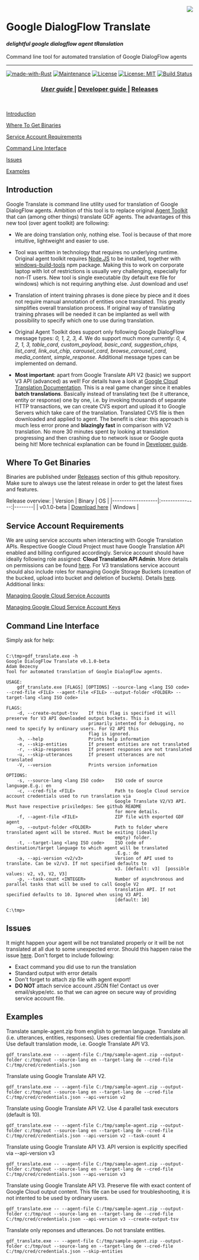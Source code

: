 <img src="./examples/docs/img/rust-logo.png" align="right" />

# Google DialogFlow Translate

#### *delightful google dialogflow agent tRanslation*

Command line tool for automated translation of Google DialogFlow agents

---
[![made-with-Rust](https://img.shields.io/badge/Made%20with-Rust-1f425f.svg)](https://www.rust-lang.org/)
[![Maintenance](https://img.shields.io/badge/Maintained%3F-yes-green.svg)](https://GitHub.com/jabber-tools/gdf_translate/graphs/commit-activity)
[![License](https://img.shields.io/badge/License-Apache-blue.svg)](https://github.com/jabber-tools/gdf_translate/blob/master/LICENSE-APACHE)
[![License: MIT](https://img.shields.io/badge/License-MIT-yellow.svg)](https://github.com/jabber-tools/gdf_translate/blob/master/LICENSE-MIT)
[![Build Status](https://travis-ci.org/jabber-tools/gdf_translate.svg?branch=master)](https://travis-ci.org/jabber-tools/gdf_translate)

<div align="center">
  <h3>
    <a href="README.md">
      <i>User guide</i>
    </a>
    <span> | </span>
    <a href="README-devnotes.md">
      Developer guide
    </a>
    <span> | </span>
    <a href="../../releases">
      Releases
    </a>
  </h3>
</div>

<br/>

[Introduction](#introduction)

[Where To Get Binaries](#where-to-get-binaries)

[Service Account Requirements](#service-account-requirements)

[Command Line Interface](#command-line-interface)

[Issues](#issues)

[Examples](#examples)


## Introduction
Google Translate is command line utility used for translation of Google DialogFlow agents. Ambition of this tool is to replace original [Agent Toolkit](https://git.dhl.com/VA-Platform-2175/va-dialogflow-agent-toolkit) that can (among other things) translate GDF agents. The advantages of this new tool (over agent toolkit) are following:

*	We are doing translation only, nothing else. Tool is because of that more intuitive, lightweight and easier to use.
*	Tool was written in technology that requires no underlying runtime. Original agent toolkit requires [Node.JS](https://nodejs.org/en/) to be installed, together with [windows-build-tools](https://www.npmjs.com/package/windows-build-tools) npm package. Making this to work on corporate laptop with lot of restrictions is usually very challenging, especially for non-IT users. New tool is single executable (by default exe file for windows) which is not requiring anything else. Just download and use!
*	Translation of intent training phrases is done piece by piece and it does not require manual annotation of entities once translated. This greatly simplifies overall translation process. If original way of translating training phrases will be needed it can be implanted as well with possibility to specify which one to use during translation.
* Original Agent Toolkit does support only following Google DialogFlow message types: <i>0, 1, 2, 3, 4</i>. We do support much more currently: <i>0, 4, 2, 1, 3, table_card, custom_payload, basic_card, suggestion_chips, list_card, link_out_chip, carousel_card, browse_carousel_card, media_content, simple_response</i>. Additional message types can be implemented on demand.

*	<b>Most important</b>: apart from Google Translate API V2 (basic) we support V3 API (advanced) as well! For details have a look at [Google Cloud Translation Documentation](https://cloud.google.com/translate/docs/editions). This is a real game changer since it enables <b>batch translations</b>. Basically instead of translating text (be it utterance, entity or response) one by one, i.e. by invoking thousands of separate HTTP transactions, we can create CVS export and upload it to Google Servers which take care of the translation. Translated CVS file is then downloaded and applied to agent. The benefit is clear: this approach is much less error prone and <b>blazingly fast</b> in comparison with V2 translation. No more 30 minutes spent by looking at translation progressing and then crashing due to network issue or Google quota being hit! More technical explanation can be found in [Developer guide](https://github.com/jabber-tools/gdf_translate/blob/master/README-devnotes.md).


## Where To Get Binaries
Binaries are published under [Releases](https://github.com/jabber-tools/gdf_translate/releases) section of this github repository. Make sure to always use the latest release in order to get the latest fixes and features.

Release overview:
| Version           | Binary          | OS     |
|-------------------|:---------------:|--------|
| v0.1.0-beta       | [Download here](https://github.com/jabber-tools/gdf_translate/releases/download/v0.1.0-beta/gdf_translate_v0.1.0-beta.zip) | Windows |

## Service Account Requirements
We are using service accounts when interacting with Google Translation APIs. Respective Google Cloud Project must have Google Translation API enabled and billing configured accordingly. Service account should have ideally following role assigned: <b>Cloud Translation API Admin</b>. More details on permissions can be found [here](https://cloud.google.com/translate/docs/intro-to-v3#iam). For V3 translations service account should also include roles for managing Google Storage Buckets (creation of the bucked, upload into bucket and deletion of buckets). Details [here](https://cloud.google.com/storage/docs/access-control/iam-roles). Additional links:

[Managing Google Cloud Service Accounts](https://cloud.google.com/iam/docs/creating-managing-service-accounts)

[Managing Google Cloud Service Account Keys](https://cloud.google.com/iam/docs/creating-managing-service-account-keys)

## Command Line Interface
Simply ask for help:
```

C:\tmp>gdf_translate.exe -h
Google DialogFlow Translate v0.1.0-beta
Adam Bezecny
Tool for automated translation of Google DialogFlow agents.

USAGE:
    gdf_translate.exe [FLAGS] [OPTIONS] --source-lang <lang ISO code> --cred-file <FILE> --agent-file <FILE> --output-folder <FOLDER> --target-lang <lang ISO code>

FLAGS:
    -d, --create-output-tsv    If this flag is specified it will preserve for V3 API downloaded output buckets. This is
                               primarily intented for debugging, no need to specify by ordinary users. For V2 API this
                               flag is ignored.
    -h, --help                 Prints help information
    -e, --skip-entities        If present entities are not translated
    -r, --skip-responses       If present responses are not translated
    -u, --skip-utterances      If present utterances are not translated
    -V, --version              Prints version information

OPTIONS:
    -s, --source-lang <lang ISO code>    ISO code of source language.E.g.: en
    -c, --cred-file <FILE>               Path to Google Cloud service account credentials used to run translation via
                                         Google Translate V2/V3 API. Must have respective priviledges: See github README
                                         for more details.
    -f, --agent-file <FILE>              ZIP file with exported GDF agent
    -o, --output-folder <FOLDER>         Path to folder where translated agent will be stored. Must be exiting (ideally
                                         empty) folder.
    -t, --target-lang <lang ISO code>    ISO code of destination/target language to which agent will be translated
                                         .E.g.: de
    -a, --api-version <v2/v3>            Version of API used to translate. Can be v2/v3. If not specified defaults to
                                         v3. [default: v3]  [possible values: v2, v3, V2, V3]
    -p, --task-count <INTEGER>           Number of asynchronous and parallel tasks that will be used to call Google V2
                                         translation API. If not specified defaults to 10. Ignored when using V3 API.
                                         [default: 10]

C:\tmp>

```

## Issues
It might happen your agent will be not translated properly or it will be not translated at all due to some unexpected error. Should this happen raise the issue [here](https://github.com/jabber-tools/gdf_translate/issues). Don't forget to include following:
* Exact command you did use to run the translation
* Standard output with error details
* Don't forget to attach zip file with agent export!
* <b>DO NOT</b> attach service account JSON file! Contact us over email/skype/etc. so that we can agree on secure way of providing service account file.

## Examples

Translate sample-agent.zip from english to german language. Translate all (i.e. utterances, entities, responses). Uses credential file credentials.json. Use default translation mode, i.e. Google Translate API V3.
```
gdf_translate.exe -- --agent-file C:/tmp/sample-agent.zip --output-folder c:/tmp/out --source-lang en --target-lang de --cred-file C:/tmp/cred/credentials.json
```

Translate using Google Translate API V2.
```
gdf_translate.exe -- --agent-file C:/tmp/sample-agent.zip --output-folder c:/tmp/out --source-lang en --target-lang de --cred-file C:/tmp/cred/credentials.json --api-version v2
```

Translate using Google Translate API V2. Use 4 parallel task executors (default is 10).
```
gdf_translate.exe -- --agent-file C:/tmp/sample-agent.zip --output-folder c:/tmp/out --source-lang en --target-lang de --cred-file C:/tmp/cred/credentials.json --api-version v2 --task-count 4
```

Translate using Google Translate API V3. API version is explicitly specified via --api-version v3
```
gdf_translate.exe -- --agent-file C:/tmp/sample-agent.zip --output-folder c:/tmp/out --source-lang en --target-lang de --cred-file C:/tmp/cred/credentials.json --api-version v3
```

Translate using Google Translate API V3. Preserve file with exact content of Google Cloud output content. This file can be used for troubleshooting, it is not intented to be used by ordinary users.
```
gdf_translate.exe -- --agent-file C:/tmp/sample-agent.zip --output-folder c:/tmp/out --source-lang en --target-lang de --cred-file C:/tmp/cred/credentials.json --api-version v3 --create-output-tsv
```

Translate only reponses and utterances. Do not translate entities.
```
gdf_translate.exe -- --agent-file C:/tmp/sample-agent.zip --output-folder c:/tmp/out --source-lang en --target-lang de --cred-file C:/tmp/cred/credentials.json --skip-entities
```

